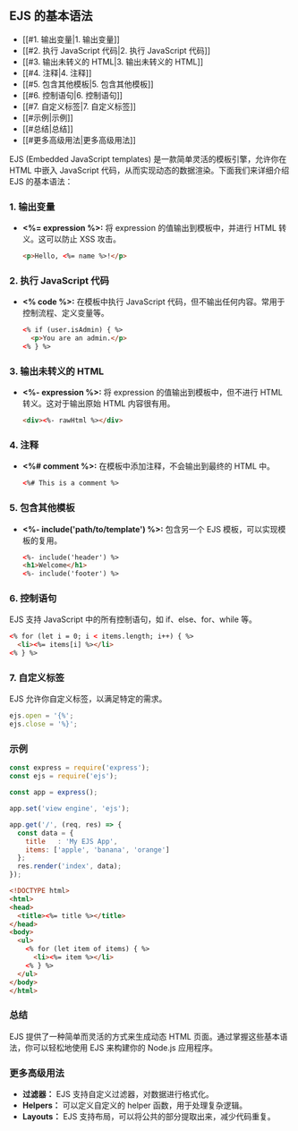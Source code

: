 ## EJS 的基本语法

- [[#1. 输出变量|1. 输出变量]]
- [[#2. 执行 JavaScript 代码|2. 执行 JavaScript 代码]]
- [[#3. 输出未转义的 HTML|3. 输出未转义的 HTML]]
- [[#4. 注释|4. 注释]]
- [[#5. 包含其他模板|5. 包含其他模板]]
- [[#6. 控制语句|6. 控制语句]]
- [[#7. 自定义标签|7. 自定义标签]]
- [[#示例|示例]]
- [[#总结|总结]]
- [[#更多高级用法|更多高级用法]]

EJS (Embedded JavaScript templates) 是一款简单灵活的模板引擎，允许你在 HTML 中嵌入 JavaScript 代码，从而实现动态的数据渲染。下面我们来详细介绍 EJS 的基本语法：

### 1. 输出变量

- **<%= expression %>:** 将 expression 的值输出到模板中，并进行 HTML 转义。这可以防止 XSS 攻击。
    
    ```HTML
    <p>Hello, <%= name %>!</p>
    ```
    

### 2. 执行 JavaScript 代码

- **<% code %>:** 在模板中执行 JavaScript 代码，但不输出任何内容。常用于控制流程、定义变量等。
    
    ```HTML
    <% if (user.isAdmin) { %>
      <p>You are an admin.</p>
    <% } %>
    ```
    

### 3. 输出未转义的 HTML

- **<%- expression %>:** 将 expression 的值输出到模板中，但不进行 HTML 转义。这对于输出原始 HTML 内容很有用。
    
    ```HTML
    <div><%- rawHtml %></div>
    ```
    

### 4. 注释

- **<%# comment %>:** 在模板中添加注释，不会输出到最终的 HTML 中。
    
    ```HTML
    <%# This is a comment %>
    ```
    

### 5. 包含其他模板

- **<%- include('path/to/template') %>:** 包含另一个 EJS 模板，可以实现模板的复用。
    
    ```HTML
    <%- include('header') %>
    <h1>Welcome</h1>
    <%- include('footer') %>
    ```
    

### 6. 控制语句

EJS 支持 JavaScript 中的所有控制语句，如 if、else、for、while 等。

```HTML
<% for (let i = 0; i < items.length; i++) { %>
  <li><%= items[i] %></li>
<% } %>
```

### 7. 自定义标签

EJS 允许你自定义标签，以满足特定的需求。

```js
ejs.open = '{%';
ejs.close = '%}';
```

### 示例

```js
const express = require('express');
const ejs = require('ejs');

const app = express();

app.set('view engine', 'ejs');

app.get('/', (req, res) => {
  const data = {
    title   : 'My EJS App',
    items: ['apple', 'banana', 'orange']
  };
  res.render('index', data);
});
```


```HTML
<!DOCTYPE html>
<html>
<head>
  <title><%= title %></title>
</head>
<body>
  <ul>
    <% for (let item of items) { %>
      <li><%= item %></li>
    <% } %>
  </ul>
</body>
</html>
```

### 总结

EJS 提供了一种简单而灵活的方式来生成动态 HTML 页面。通过掌握这些基本语法，你可以轻松地使用 EJS 来构建你的 Node.js 应用程序。

### 更多高级用法

- **过滤器：** EJS 支持自定义过滤器，对数据进行格式化。
- **Helpers：** 可以定义自定义的 helper 函数，用于处理复杂逻辑。
- **Layouts：** EJS 支持布局，可以将公共的部分提取出来，减少代码重复。